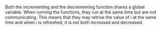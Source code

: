 Both the incrementing and the decrementing function shares a global variable. When running the functions, they run at the same time but are not communicating. This means that they may retrive the value of i at the same time and when i is refreshed, it is not both increased and decreased. 

